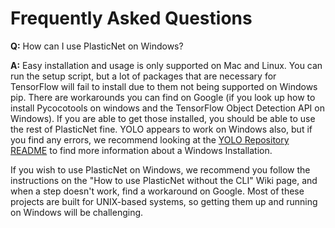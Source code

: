 # Frequently Asked Questions

**Q:** How can I use PlasticNet on Windows?

**A:** Easy installation and usage is only supported on Mac and Linux. You can run the setup script, but a lot of packages that are necessary for TensorFlow will fail to install due to them not being supported on Windows pip. There are workarounds you can find on Google (if you look up how to install Pycocotools on windows and the TensorFlow Object Detection API on Windows). If you are able to get those installed, you should be able to use the rest of PlasticNet fine. YOLO appears to work on Windows also, but if you find any errors, we recommend looking at the [YOLO Repository README](https://github.com/mattokc35/darknet#yolov4-darknet--ibm-plasticnet-spacetech) to find more information about a Windows Installation. 

If you wish to use PlasticNet on Windows, we recommend you follow the instructions on the "How to use PlasticNet without the CLI" Wiki page, and when a step doesn't work, find a workaround on Google. Most of these projects are built for UNIX-based systems, so getting them up and running on Windows will be challenging. 